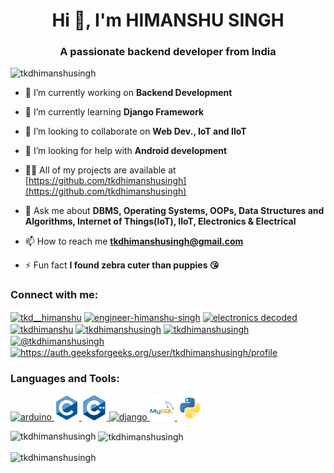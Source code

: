 <h1 align="center">Hi 👋, I'm HIMANSHU SINGH</h1>
<h3 align="center">A passionate backend developer from India</h3>
<p align="left"> <img src="https://komarev.com/ghpvc/?username=tkdhimanshusingh&label=Profile%20views&color=0e75b6&style=flat" alt="tkdhimanshusingh" /> </p>

- 🔭 I’m currently working on **Backend Development**

- 🌱 I’m currently learning **Django Framework**

- 👯 I’m looking to collaborate on **Web Dev., IoT and IIoT**

- 🤝 I’m looking for help with **Android development**

- 👨‍💻 All of my projects are available at [https://github.com/tkdhimanshusingh](https://github.com/tkdhimanshusingh)

- 💬 Ask me about **DBMS, Operating Systems, OOPs, Data Structures and Algorithms, Internet of Things(IoT), IIoT, Electronics & Electrical**

- 📫 How to reach me **tkdhimanshusingh@gmail.com**

- ⚡ Fun fact **I found zebra cuter than puppies 😘**

<h3 align="left">Connect with me:</h3>
<p align="left">
<a href="https://twitter.com/tkd__himanshu" target="blank"><img align="center" src="https://raw.githubusercontent.com/rahuldkjain/github-profile-readme-generator/master/src/images/icons/Social/twitter.svg" alt="tkd__himanshu" height="30" width="40" /></a>
<a href="https://linkedin.com/in/engineer-himanshu-singh" target="blank"><img align="center" src="https://raw.githubusercontent.com/rahuldkjain/github-profile-readme-generator/master/src/images/icons/Social/linked-in-alt.svg" alt="engineer-himanshu-singh" height="30" width="40" /></a>
<a href="https://www.youtube.com/channel/UCKvuuw6-M8vebCQbtB3z__Q" target="blank"><img align="center" src="https://raw.githubusercontent.com/rahuldkjain/github-profile-readme-generator/master/src/images/icons/Social/youtube.svg" alt="electronics decoded" height="30" width="40" /></a>
<a href="https://www.codechef.com/users/tkdhimanshu" target="blank"><img align="center" src="https://i.pinimg.com/564x/c5/d9/fc/c5d9fc1e18bcf039f464c2ab6cfb3eb6.jpg" alt="tkdhimanshu" height="30" width="40" /></a>
<a href="https://www.hackerrank.com/tkdhimanshusingh" target="blank"><img align="center" src="https://raw.githubusercontent.com/rahuldkjain/github-profile-readme-generator/master/src/images/icons/Social/hackerrank.svg" alt="tkdhimanshusingh" height="30" width="40" /></a>
<a href="https://www.leetcode.com/tkdhimanshusingh" target="blank"><img align="center" src="https://raw.githubusercontent.com/rahuldkjain/github-profile-readme-generator/master/src/images/icons/Social/leet-code.svg" alt="tkdhimanshusingh" height="30" width="40" /></a>
<a href="https://www.hackerearth.com/@tkdhimanshusingh" target="blank"><img align="center" src="https://pathrise-website-guide-wp.s3.us-west-1.amazonaws.com/guides/wp-content/uploads/2019/09/16223433/69745444_1387833178034603_2227354680902549504_n.jpg" alt="@tkdhimanshusingh" height="30" width="40" /></a>
<a href="https://auth.geeksforgeeks.org/user/https://auth.geeksforgeeks.org/user/tkdhimanshusingh/profile" target="blank"><img align="center" src="https://raw.githubusercontent.com/rahuldkjain/github-profile-readme-generator/master/src/images/icons/Social/geeks-for-geeks.svg" alt="https://auth.geeksforgeeks.org/user/tkdhimanshusingh/profile" height="30" width="40" /></a>
</p>

<h3 align="left">Languages and Tools:</h3>
<p align="left"> <a href="https://www.arduino.cc/" target="_blank" rel="noreferrer"> <img src="https://cdn.worldvectorlogo.com/logos/arduino-1.svg" alt="arduino" width="40" height="40"/> </a> <a href="https://www.cprogramming.com/" target="_blank" rel="noreferrer"> <img src="https://raw.githubusercontent.com/devicons/devicon/master/icons/c/c-original.svg" alt="c" width="40" height="40"/> </a> <a href="https://www.w3schools.com/cpp/" target="_blank" rel="noreferrer"> <img src="https://raw.githubusercontent.com/devicons/devicon/master/icons/cplusplus/cplusplus-original.svg" alt="cplusplus" width="40" height="40"/> </a> <a href="https://www.djangoproject.com/" target="_blank" rel="noreferrer"> <img src="https://cdn.worldvectorlogo.com/logos/django.svg" alt="django" width="40" height="40"/> </a> <a href="https://www.mysql.com/" target="_blank" rel="noreferrer"> <img src="https://raw.githubusercontent.com/devicons/devicon/master/icons/mysql/mysql-original-wordmark.svg" alt="mysql" width="40" height="40"/> </a> <a href="https://www.python.org" target="_blank" rel="noreferrer"> <img src="https://raw.githubusercontent.com/devicons/devicon/master/icons/python/python-original.svg" alt="python" width="40" height="40"/> </a> </p>

<p><img align="left" src="https://github-readme-stats.vercel.app/api/top-langs?username=tkdhimanshusingh&show_icons=true&locale=en&layout=compact" alt="tkdhimanshusingh" /></p>

<p>&nbsp;<img align="center" src="https://github-readme-stats.vercel.app/api?username=tkdhimanshusingh&show_icons=true&locale=en" alt="tkdhimanshusingh" /></p>

<p><img align="center" src="https://github-readme-streak-stats.herokuapp.com/?user=tkdhimanshusingh&" alt="tkdhimanshusingh" /></p>
